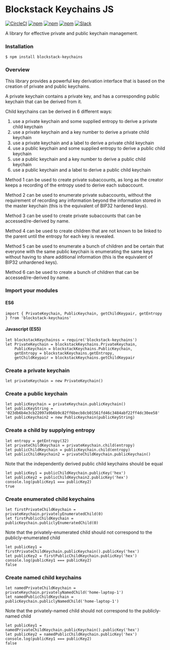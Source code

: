 # Blockstack Keychains JS

[![CircleCI](https://img.shields.io/circleci/project/blockstack/blockstack-keychains-js/master.svg)](https://circleci.com/gh/blockstack/blockstack-keychains-js/tree/master)
[![npm](https://img.shields.io/npm/l/blockstack-keychains.svg)](https://www.npmjs.com/package/blockstack-keychains)
[![npm](https://img.shields.io/npm/v/blockstack-keychains.svg)](https://www.npmjs.com/package/blockstack-keychains)
[![npm](https://img.shields.io/npm/dm/blockstack-keychains.svg)](https://www.npmjs.com/package/blockstack-keychains)
[![Slack](http://slack.blockstack.org/badge.svg)](http://slack.blockstack.org/)

A library for effective private and public keychain management.

### Installation

```
$ npm install blockstack-keychains
```

### Overview

This library provides a powerful key derivation interface that is based on the creation of private and public keychains.

A private keychain contains a private key, and has a corresponding public keychain that can be derived from it.

Child keychains can be derived in 6 different ways:

1. use a private keychain and some supplied entropy to derive a private child keychain
1. use a private keychain and a key number to derive a private child keychain
1. use a private keychain and a label to derive a private child keychain
1. use a public keychain and some supplied entropy to derive a public child keychain
1. use a public keychain and a key number to derive a public child keychain
1. use a public keychain and a label to derive a public child keychain

Method 1 can be used to create private subaccounts, as long as the creator keeps a recording of the entropy used to derive each subaccount.

Method 2 can be used to enumerate private subaccounts, without the requirement of recording any information beyond the information stored in the master keychain (this is the equivalent of BIP32 hardened keys).

Method 3 can be used to create private subaccounts that can be accessed/re-derived by name.

Method 4 can be used to create children that are not known to be linked to the parent until the entropy for each key is revealed.

Method 5 can be used to enumerate a bunch of children and be certain that everyone with the same public keychain is enumerating the same keys without having to share additional information (this is the equivalent of BIP32 unhardened keys).

Method 6 can be used to create a bunch of children that can be accessed/re-derived by name.

### Import your modules

#### ES6

```es6
import { PrivateKeychain, PublicKeychain, getChildKeypair, getEntropy } from 'blockstack-keychains'
```

#### Javascript (ES5)

```es6
let blockstackKeychainss = require('blockstack-keychains')
let PrivateKeychain = blockstackKeychains.PrivateKeychain,
    PublicKeychain = blockstackKeychains.PublicKeychain,
    getEntropy = blockstackKeychains.getEntropy,
    getChildKeypair = blockstackKeychains.getChildKeypair
```

### Create a private keychain

```es6
let privateKeychain = new PrivateKeychain()
```

### Create a public keychain

```es6
let publicKeychain = privateKeychain.publicKeychain()
let publicKeyString = '023db6b4e3cb22097a9b6b9c82ff6becb8cb01561fd46c3484abf22ff4dc30ee58'
let publicKeychain2 = new PublicKeychain(publicKeyString)
```

### Create a child by supplying entropy

```es6
let entropy = getEntropy(32)
let privateChildKeychain = privateKeychain.child(entropy)
let publicChildKeychain = publicKeychain.child(entropy)
let publicChildKeychain2 = privateChildKeychain.publicKeychain()
```

Note that the independently derived public child keychains should be equal

```es6
let publicKey1 = publicChildKeychain.publicKey('hex')
let publicKey2 = publicChildKeychain2.publicKey('hex')
console.log(publicKey1 === publicKey2)
true
```

### Create enumerated child keychains

```es6
let firstPrivateChildKeychain = privateKeychain.privatelyEnumeratedChild(0)
let firstPublicChildKeychain = publicKeychain.publiclyEnumeratedChild(0)
```

Note that the privately-enumerated child should not correspond to the publicly-enumerated child

```es6
let publicKey1 = firstPrivateChildKeychain.publicKeychain().publicKey('hex')
let publicKey2 = firstPublicChildKeychain.publicKey('hex')
console.log(publicKey1 === publicKey2)
false
```

### Create named child keychains

```es6
let namedPrivateChildKeychain = privateKeychain.privatelyNamedChild('home-laptop-1')
let namedPublicChildKeychain = publicKeychain.publiclyNamedChild('home-laptop-1')
```

Note that the privately-named child should not correspond to the publicly-named child

```es6
let publicKey1 = namedPrivateChildKeychain.publicKeychain().publicKey('hex')
let publicKey2 = namedPublicChildKeychain.publicKey('hex')
console.log(publicKey1 === publicKey2)
false
```
